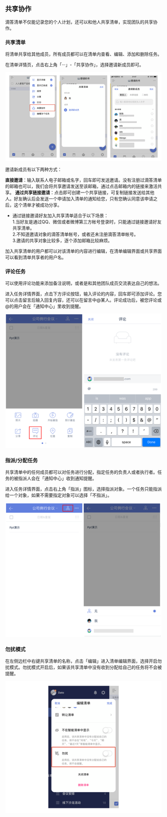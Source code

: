 ## 共享协作

滴答清单不仅能记录您的个人计划，还可以和他人共享清单，实现团队的共享协作。

### 共享清单

将清单共享给其他成员，所有成员都可以在清单内查看、编辑、添加和删除任务。

在清单详情页，点击右上角「···」-「共享协作」，选择邀请新成员即可。

![](./images/share/invite.png)

邀请新成员有以下两种方式：

**直接邀请**：输入联系人电子邮箱或名字，回车即可发送邀请。没有注册过滴答清单的邮箱也可以，我们会将共享邀请发送至该邮箱，通过点击邮箱内的链接来激活共享。
**通过共享链接邀请**：点击即可创建一个共享链接，可复制链接发送给其他人。好友确认后会发送一个申请加入清单的通知给您，只有您确认同意该申请之后，这个清单才被成功分享。

* 通过链接邀请好友加入共享清单适合于以下场景： <br>1.当好友是通过QQ、微信或者微博第三方帐号登录时，只能通过链接邀请好友共享清单。 <br>2.不知道邀请对象的滴答清单帐号，或者还未注册滴答清单帐号。 <br>3.邀请的共享对象比较多，逐个添加邮箱比较麻烦。 

加入共享清单的用户都可以对该清单的内容进行编辑，在清单编辑界面或共享界面可以看到清单共享者的用户名。

### 评论任务

可以使用评论功能来添加备注说明，或者是和其他团队成员交流表达自己的想法。

进入任务详情界面，点击下方评论按钮，输入评论的内容，回车即可添加评论。您可以点击留言后输入回复内容，还可以在留言中@某人。评论成功后，被您评论或@的用户会在「通知中心」里收到提醒。

![](./images/share/comment.png)

### 指派/分配任务

共享清单中的任何成员都可以对任务进行分配，指定任务的负责人或者执行者。任务的被指派人会在「通知中心」收到通知提醒。

进入任务详情界面，点击右上角「指派」图标，选择指派对象。一个任务只能指派给一个对象，如果不需要指定对象可以选择「不指派」。

![](./images/share/allot.png)

### 勿扰模式

在左侧边栏中右键共享清单的名称，点击「编辑」进入清单编辑界面，选择开启勿扰模式。勿扰模式开启后，如果该共享清单中没有收到分配给自己的任务将不会被提醒。

![](./images/share/disturb.png)

